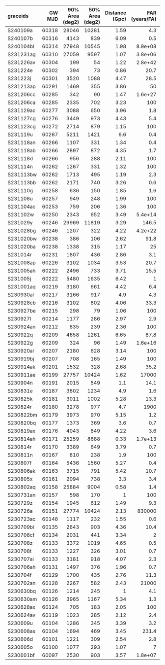 | graceids   |   GW MJD |   90% Area (deg2) |   50% Area (deg2) |   Distance (Gpc) |   FAR (years/FA) |   Mass (M_sol) |
|:-----------|---------:|------------------:|------------------:|-----------------:|-----------------:|---------------:|
| S240109a   |    60318 |             28046 |             10281 |             1.59 |          4.3     |             52 |
| S240107b   |    60316 |              4143 |               839 |             6.09 |          0.5     |            121 |
| S240104bl  |    60314 |             27948 |             10545 |             1.98 |          8.9e+08 |             68 |
| S231231ag  |    60310 |             27059 |              9597 |             1.07 |          3.8e+06 |             41 |
| S231226av  |    60304 |               199 |                54 |             1.22 |          2.8e+42 |             58 |
| S231224e   |    60302 |               394 |                73 |             0.86 |         20.7     |             37 |
| S231223j   |    60301 |              3520 |              1088 |             4.47 |         28.5     |            145 |
| S231213ap  |    60291 |              1469 |               355 |             3.86 |         50       |            132 |
| S231206cc  |    60285 |               342 |                90 |             1.47 |          1.6e+27 |             59 |
| S231206ca  |    60285 |              2335 |               702 |             3.23 |        100       |            112 |
| S231129ac  |    60277 |              3088 |               650 |             3.96 |          1.8     |             95 |
| S231127cg  |    60276 |              3449 |               973 |             4.43 |          5.4     |            119 |
| S231123cg  |    60272 |              2714 |               879 |             1.15 |        100       |             47 |
| S231119u   |    60267 |              5211 |              1421 |             6.6  |          0.4     |            127 |
| S231118an  |    60266 |              1107 |               331 |             1.34 |          0.4     |             33 |
| S231118ab  |    60266 |              2897 |               872 |             4.35 |          1.7     |            102 |
| S231118d   |    60266 |               956 |               288 |             2.11 |        100       |             77 |
| S231114n   |    60262 |              1267 |               331 |             1.32 |        100       |             52 |
| S231113bw  |    60262 |              1713 |               495 |             1.19 |          2.3     |             38 |
| S231113bb  |    60262 |              2171 |               740 |             3.26 |          0.6     |             72 |
| S231110g   |    60258 |               636 |               150 |             1.85 |          1.6     |             52 |
| S231108u   |    60257 |               949 |               248 |             1.99 |        100       |             73 |
| S231104ac  |    60253 |               759 |               206 |             1.36 |        100       |             53 |
| S231102w   |    60250 |              2343 |               652 |             3.49 |          5.4e+14 |            116 |
| S231029y   |    60246 |             29969 |             11819 |             3.29 |        146.5     |            114 |
| S231028bg  |    60246 |              1207 |               322 |             4.22 |          4.2e+22 |            145 |
| S231020bw  |    60238 |               386 |               106 |             2.62 |         91.8     |             94 |
| S231020ba  |    60238 |              1338 |               315 |             1.17 |         25       |             48 |
| S231014r   |    60231 |              1807 |               436 |             2.86 |          3.1     |             77 |
| S231008ap  |    60226 |              3102 |              1034 |             3.53 |         20.7     |            117 |
| S231005ah  |    60222 |              2496 |               733 |             3.71 |         15.5     |            118 |
| S231005j   |    60222 |              5480 |              1635 |             6.42 |          1       |            133 |
| S231001aq  |    60219 |              3180 |               661 |             4.42 |          6.4     |            123 |
| S230930al  |    60217 |              3166 |               917 |             4.9  |          4.3     |            124 |
| S230928cb  |    60216 |              3102 |               802 |             4.06 |         33.3     |            135 |
| S230927be  |    60215 |               298 |                79 |             1.06 |        100       |             44 |
| S230927l   |    60214 |              1177 |               286 |             2.97 |          2.9     |             79 |
| S230924an  |    60212 |               835 |               239 |             2.36 |        100       |             85 |
| S230922q   |    60209 |              4658 |              1261 |             6.65 |         87.8     |            214 |
| S230922g   |    60209 |               324 |                96 |             1.49 |          1.6e+16 |             56 |
| S230920al  |    60207 |              2180 |               628 |             3.14 |        100       |            110 |
| S230919bj  |    60207 |               708 |               165 |             1.49 |        100       |             57 |
| S230914ak  |    60201 |              1532 |               328 |             2.68 |         35.2     |             97 |
| S230911ae  |    60199 |             27757 |             10424 |             1.62 |      17000       |             63 |
| S230904n   |    60191 |              2015 |               549 |             1.1  |         14.1     |             45 |
| S230831e   |    60187 |              3802 |              1234 |             4.9  |          1.6     |            112 |
| S230825k   |    60181 |              3011 |              1002 |             5.28 |         13.3     |            155 |
| S230824r   |    60180 |              3278 |               977 |             4.7  |       1900       |            154 |
| S230822bm  |    60179 |              3973 |               970 |             5.15 |          1.2     |            114 |
| S230820bq  |    60177 |              1373 |               369 |             3.6  |          0.7     |             80 |
| S230819ax  |    60176 |              4043 |               849 |             4.22 |          3.6     |            107 |
| S230814ah  |    60171 |             25259 |              8688 |             0.33 |          1.7e+13 |             15 |
| S230814r   |    60170 |              3389 |               649 |             3.79 |          0.7     |             83 |
| S230811n   |    60167 |               810 |               238 |             1.9  |        100       |             70 |
| S230807f   |    60164 |              5436 |              1560 |             5.27 |          0.4     |            105 |
| S230806ak  |    60163 |              3715 |               791 |             5.42 |         10.7     |            155 |
| S230805x   |    60161 |              2094 |               738 |             3.3  |          3.4     |             87 |
| S230802aq  |    60158 |             25884 |              9004 |             0.58 |          1.4     |             22 |
| S230731an  |    60157 |               598 |               170 |             1    |        100       |             42 |
| S230729z   |    60154 |              1945 |               612 |             1.49 |          9.3     |             56 |
| S230726a   |    60151 |             27774 |             10424 |             2.13 |     830000       |             78 |
| S230723ac  |    60148 |              1117 |               232 |             1.55 |          0.6     |             40 |
| S230709bi  |    60135 |              2643 |               903 |             4.36 |         10.4     |            130 |
| S230708cf  |    60134 |              2031 |               441 |             3.34 |          2       |             84 |
| S230708z   |    60133 |              3372 |              1019 |             4.65 |          0.5     |             94 |
| S230708t   |    60133 |              1227 |               326 |             3.01 |          0.7     |             69 |
| S230707ai  |    60133 |              3181 |               918 |             4.07 |          2.3     |             99 |
| S230706ah  |    60131 |              1497 |               376 |             1.96 |          0.7     |             50 |
| S230704f   |    60129 |              1700 |               435 |             2.76 |         11.3     |             91 |
| S230702an  |    60128 |              2267 |               582 |             2.43 |      21000       |             91 |
| S230630bq  |    60126 |              1214 |               245 |             1    |          4.1     |             37 |
| S230630am  |    60126 |              3965 |              1167 |             5.34 |          1.3     |            118 |
| S230628ax  |    60124 |               705 |               183 |             2.05 |        100       |             75 |
| S230624av  |    60119 |              1023 |               285 |             2.12 |          2.4     |             60 |
| S230609u   |    60104 |              1286 |               345 |             3.39 |          3.2     |             88 |
| S230608as  |    60104 |              1694 |               469 |             3.45 |        231.4     |            117 |
| S230606d   |    60101 |              1221 |               309 |             2.54 |          2.8     |             69 |
| S230605o   |    60100 |              1077 |               293 |             1.07 |          7       |             42 |
| S230601bf  |    60097 |              2530 |               903 |             3.57 |          1.8e+07 |            123 |